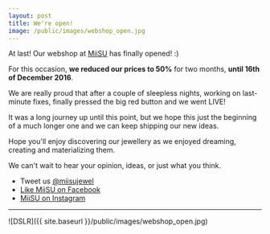 ```yaml
---
layout: post
title: We're open!
image: /public/images/webshop_open.jpg
---
```


At last! Our webshop at [MiiSU](http://miisu.co.uk) has finally opened! :)

For this occasion, __we reduced our prices to 50%__ for two months, __until 16th of December 2016__.

We are really proud that after a couple of sleepless nights, working on last-minute fixes, finally pressed the big red button and we went LIVE!

It was a long journey up until this point, but we hope this just the beginning of a much longer one and we can keep shipping our new ideas.

Hope you'll enjoy discovering our jewellery as we enjoyed dreaming, creating and materializing them.

We can't wait to hear your opinion, ideas, or just what you think.

- Tweet us [@miisujewel](https://twitter.com/MiisuJewel)
- [Like MiiSU on Facebook](https://www.facebook.com/miisu.jewel)
- [MiiSU on Instagram](https://www.instagram.com/miisujewel)

---

![DSLR]({{ site.baseurl }}/public/images/webshop_open.jpg)
